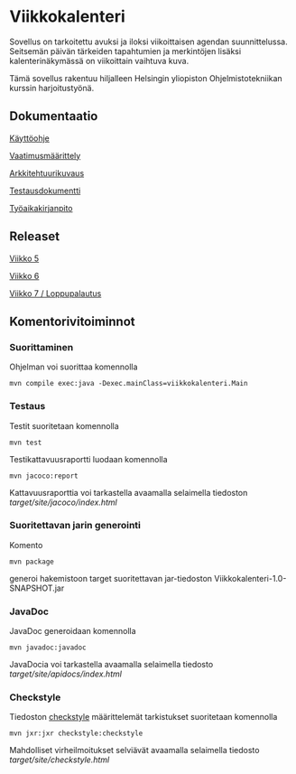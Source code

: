 # Viikkokalenteri
Sovellus on tarkoitettu avuksi ja iloksi viikoittaisen agendan suunnittelussa. Seitsemän päivän tärkeiden tapahtumien ja merkintöjen lisäksi kalenterinäkymässä on viikoittain vaihtuva kuva.

Tämä sovellus rakentuu hiljalleen Helsingin yliopiston Ohjelmistotekniikan kurssin harjoitustyönä.

## Dokumentaatio

[Käyttöohje](https://github.com/maariaw/ot-harjoitustyo/blob/main/dokumentaatio/kayttoohje.md)

[Vaatimusmäärittely](https://github.com/maariaw/ot-harjoitustyo/blob/main/dokumentaatio/vaatimusmaarittely.md)

[Arkkitehtuurikuvaus](https://github.com/maariaw/ot-harjoitustyo/blob/main/dokumentaatio/arkkitehtuuri.md)

[Testausdokumentti](https://github.com/maariaw/ot-harjoitustyo/blob/main/dokumentaatio/testaus.md)

[Työaikakirjanpito](https://github.com/maariaw/ot-harjoitustyo/blob/main/dokumentaatio/tuntikirjanpito.md)

## Releaset

[Viikko 5](https://github.com/maariaw/ot-harjoitustyo/releases/tag/v1.0-viikko5)

[Viikko 6](https://github.com/maariaw/ot-harjoitustyo/releases/tag/v1.1-viikko6)

[Viikko 7 / Loppupalautus](https://github.com/maariaw/ot-harjoitustyo/releases/tag/v2.0-viikko7)

## Komentorivitoiminnot
### Suorittaminen
Ohjelman voi suorittaa komennolla

```
mvn compile exec:java -Dexec.mainClass=viikkokalenteri.Main
```

### Testaus
Testit suoritetaan komennolla

```
mvn test
```

Testikattavuusraportti luodaan komennolla

```
mvn jacoco:report
```

Kattavuusraporttia voi tarkastella avaamalla selaimella tiedoston *target/site/jacoco/index.html*

### Suoritettavan jarin generointi
Komento

```
mvn package
```

generoi hakemistoon target suoritettavan jar-tiedoston Viikkokalenteri-1.0-SNAPSHOT.jar

### JavaDoc
JavaDoc generoidaan komennolla

```
mvn javadoc:javadoc
```

JavaDocia voi tarkastella avaamalla selaimella tiedosto *target/site/apidocs/index.html*

### Checkstyle
Tiedoston [checkstyle](https://github.com/maariaw/ot-harjoitustyo/blob/main/Viikkokalenteri/checkstyle.xml) määrittelemät tarkistukset suoritetaan komennolla

```
mvn jxr:jxr checkstyle:checkstyle
```

Mahdolliset virheilmoitukset selviävät avaamalla selaimella tiedosto *target/site/checkstyle.html*
